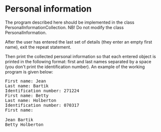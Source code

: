 # Personal information

The program described here should be implemented in the class PersonalInformationCollection. NB! Do not modify the class PersonalInformation.

After the user has entered the last set of details (they enter an empty first name), exit the repeat statement.

Then print the collected personal information so that each entered object is printed in the following format: first and last names separated by a space (you don't print the identification number). An example of the working program is given below:

<pre>
First name: Jean
Last name: Bartik
Identification number: 271224
First name: Betty
Last name: Holberton
Identification number: 070317
First name:

Jean Bartik
Betty Holberton
</pre>